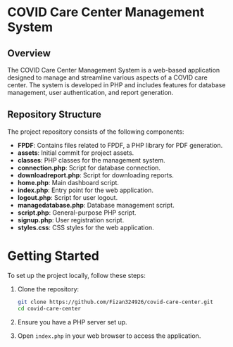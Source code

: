 # COVID Care Center Management System


## Overview

The COVID Care Center Management System is a web-based application designed to manage and streamline various aspects of a COVID care center. The system is developed in PHP and includes features for database management, user authentication, and report generation.

## Repository Structure

The project repository consists of the following components:

- **FPDF**: Contains files related to FPDF, a PHP library for PDF generation.
- **assets**: Initial commit for project assets.
- **classes**: PHP classes for the management system.
- **connection.php**: Script for database connection.
- **downloadreport.php**: Script for downloading reports.
- **home.php**: Main dashboard script.
- **index.php**: Entry point for the web application.
- **logout.php**: Script for user logout.
- **managedatabase.php**: Database management script.
- **script.php**: General-purpose PHP script.
- **signup.php**: User registration script.
- **styles.css**: CSS styles for the web application.

# Getting Started

To set up the project locally, follow these steps:

1. Clone the repository:

    ```bash
    git clone https://github.com/Fizan324926/covid-care-center.git
    cd covid-care-center
    ```

2. Ensure you have a PHP server set up.

3. Open `index.php` in your web browser to access the application.


